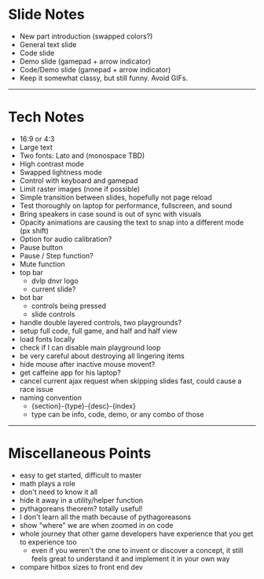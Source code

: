 # Slide Notes
- New part introduction (swapped colors?)
- General text slide
- Code slide
- Demo slide (gamepad + arrow indicator)
- Code/Demo slide (gamepad + arrow indicator)
- Keep it somewhat classy, but still funny. Avoid GIFs.

---

# Tech Notes
- 16:9 or 4:3
- Large text
- Two fonts: Lato and (monospace TBD)
- High contrast mode
- Swapped lightness mode
- Control with keyboard and gamepad
- Limit raster images (none if possible)
- Simple transition between slides, hopefully not page reload
- Test thoroughly on laptop for performance, fullscreen, and sound
- Bring speakers in case sound is out of sync with visuals
- Opacity animations are causing the text to snap into a different mode (px shift)
- Option for audio calibration?
- Pause button
- Pause / Step function?
- Mute function
- top bar
	- dvlp dnvr logo
	- current slide?
- bot bar
	- controls being pressed
	- slide controls
- handle double layered controls, two playgrounds?
- setup full code, full game, and half and half view
- load fonts locally
- check if I can disable main playground loop
- be very careful about destroying all lingering items
- hide mouse after inactive mouse movent?
- get caffeine app for his laptop?
- cancel current ajax request when skipping slides fast, could cause a race issue
- naming convention
	- {section}-{type}-{desc}-{index}
	- type can be info, code, demo, or any combo of those

---

# Miscellaneous Points
- easy to get started, difficult to master
- math plays a role
- don't need to know it all
- hide it away in a utility/helper function
- pythagoreans theorem? totally useful!
- I don't learn all the math because of pythagoreasons
- show "where" we are when zoomed in on code
- whole journey that other game developers have experience that you get to experience too
	- even if you weren't the one to invent or discover a concept, it still feels great to understand it and implement it in your own way
- compare hitbox sizes to front end dev